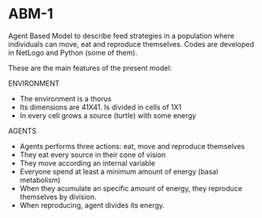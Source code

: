 # ABM-1
Agent Based Model to describe feed strategies in a population where individuals can move,
eat and reproduce themselves.
Codes are developed in NetLogo and Python (some of them).

These are the main features of the present model:

ENVIRONMENT
* The environment is a thorus 
* Its dimensions are 41X41. Is divided in cells of 1X1
* In every cell grows a source (turtle) with some energy

AGENTS

* Agents performs three actions: eat, move and reproduce themselves
* They eat every source in their cone of vision
* They move according an internal variable
* Everyone spend at least a minimum amount of energy (basal metabolism)
* When they acumulate an specific amount of energy, they reproduce themselves by division.
* When reproducing, agent divides its energy.

